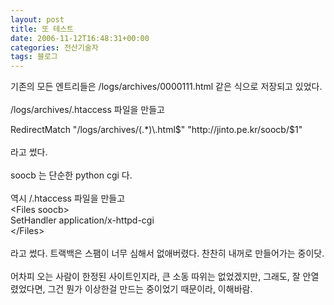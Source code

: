 ```yaml
---
layout: post
title: 또 테스트
date: 2006-11-12T16:48:31+00:00
categories: 전산기술자
tags: 블로그
---
```

기존의 모든 엔트리들은 /logs/archives/0000111.html 같은 식으로 저장되고 있었다.<br /><br />/logs/archives/.htaccess 파일을 만들고 <br />
<DIV class=box>RedirectMatch "/logs/archives/(.*)\.html$" "http://jinto.pe.kr/soocb/$1"</DIV><br />라고 썼다.<br /><br />soocb 는 단순한 python cgi 다. <br /><br />역시 /.htaccess 파일을 만들고<br />
<DIV class=box>&lt;Files soocb&gt;<br />SetHandler application/x-httpd-cgi<br />&lt;/Files&gt;</DIV><br />라고 썼다. 트랙백은 스팸이 너무 심해서 없애버렸다. 찬찬히 내꺼로 만들어가는 중이닷.<br /><br />어차피 오는 사람이 한정된 사이트인지라, 큰 소동 따위는 없었겠지만, 그래도, 잘 안열렸었다면, 그건 뭔가 이상한걸 만드는 중이었기 때문이라, 이해바람.
